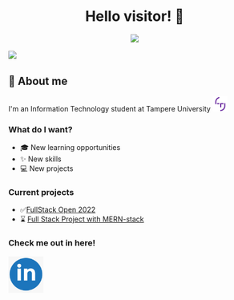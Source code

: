 <div align="center"><h1>Hello visitor! 👋</h1></div>
<div id="cat" align="center">
 <img src="https://media2.giphy.com/media/xUA7bdpLxQhsSQdyog/giphy.gif?cid=790b7611bda74c9edca0f9d76075a1b601c89273c33f3311&rid=giphy.gif&ct=g" width="400"/>
</div>


![](https://komarev.com/ghpvc/?username=Aarons9090)

## 👤 About me

<div id="tuni">
  I'm an Information Technology student at Tampere University
  <img src="PK_symbols__tuni.png" width="30"/>
</div>

### What do I want?
 - 🎓 New learning opportunities
 - ✨ New skills
 - 💻 New projects

### Current projects

 - ✅[FullStack Open 2022](https://fullstackopen.com/about)
 - ⌛ [Full Stack Project with MERN-stack](https://github.com/Aarons9090/apartment-sale-fullstack-project)

### Check me out in here!

[<img alt="alt_text" width="70px" src="linkedin_icon.png" />](https://www.linkedin.com/in/aaron-hirvi/)

